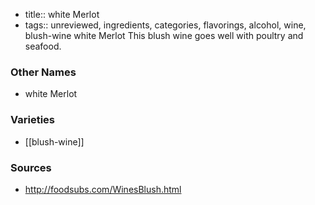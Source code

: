 - title:: white Merlot
- tags:: unreviewed, ingredients, categories, flavorings, alcohol, wine, blush-wine
white Merlot This blush wine goes well with poultry and seafood.

### Other Names

* white Merlot

### Varieties

* [[blush-wine]]

### Sources
* http://foodsubs.com/WinesBlush.html
